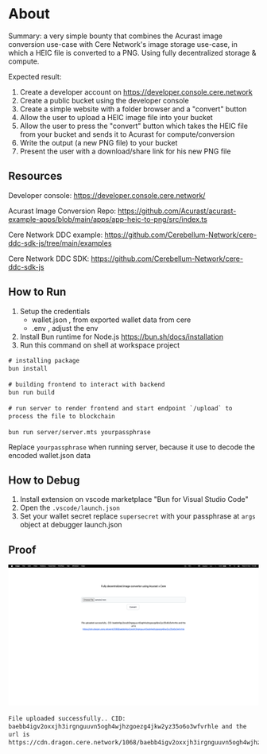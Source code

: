 # About

Summary: a very simple bounty that combines the Acurast image conversion use-case with Cere Network's image storage use-case, in which a HEIC file is converted to a PNG. Using fully decentralized storage & compute.

Expected result:

1. Create a developer account on https://developer.console.cere.network
2. Create a public bucket using the developer console
3. Create a simple website with a folder browser and a "convert" button
4. Allow the user to upload a HEIC image file into your bucket
5. Allow the user to press the "convert" button which takes the HEIC file from your bucket and sends it to Acurast for compute/conversion
6. Write the output (a new PNG file) to your bucket
7. Present the user with a download/share link for his new PNG file

## Resources

Developer console: https://developer.console.cere.network/

Acurast Image Conversion Repo: https://github.com/Acurast/acurast-example-apps/blob/main/apps/app-heic-to-png/src/index.ts

Cere Network DDC example: https://github.com/Cerebellum-Network/cere-ddc-sdk-js/tree/main/examples

Cere Network DDC SDK: https://github.com/Cerebellum-Network/cere-ddc-sdk-js

## How to Run

1. Setup the credentials
   - wallet.json , from exported wallet data from cere
   - .env , adjust the env
2. Install Bun runtime for Node.js https://bun.sh/docs/installation
3. Run this command on shell at workspace project

```
# installing package
bun install

# building frontend to interact with backend
bun run build

# run server to render frontend and start endpoint `/upload` to process the file to blockchain

bun run server/server.mts yourpassphrase
```

Replace `yourpassphrase` when running server, because it use to decode the encoded wallet.json data

## How to Debug

1. Install extension on vscode marketplace "Bun for Visual Studio Code"
2. Open the `.vscode/launch.json`
3. Set your wallet secret replace `supersecret` with your passphrase at `args` object at debugger launch.json

## Proof

![Image Proof](proof/image.png)

```
File uploaded successfully.. CID: baebb4igv2oxxjh3irgnguuvn5ogh4wjhzgoezg4jkw2yz35o6o3wfvrhle and the url is https://cdn.dragon.cere.network/1068/baebb4igv2oxxjh3irgnguuvn5ogh4wjhzgoezg4jkw2yz35o6o3wfvrhle
```
